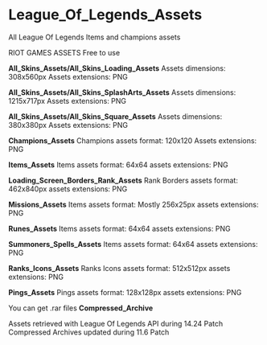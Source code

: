 # League_Of_Legends_Assets
All League Of Legends Items and champions assets

RIOT GAMES ASSETS Free to use

**All_Skins_Assets/All_Skins_Loading_Assets**
Assets dimensions: 308x560px
Assets extensions: PNG

**All_Skins_Assets/All_Skins_SplashArts_Assets**
Assets dimensions: 1215x717px
Assets extensions: PNG

**All_Skins_Assets/All_Skins_Square_Assets**
Assets dimensions: 380x380px
Assets extensions: PNG

**Champions_Assets**
Champions assets format: 120x120
Assets extensions: PNG

**Items_Assets**
Items assets format: 64x64
assets extensions: PNG

**Loading_Screen_Borders_Rank_Assets**
Rank Borders assets format: 462x840px
assets extensions: PNG

**Missions_Assets**
Items assets format: Mostly 256x25px
assets extensions: PNG

**Runes_Assets**
Items assets format: 64x64
assets extensions: PNG

**Summoners_Spells_Assets**
Items assets format: 64x64
assets extensions: PNG

**Ranks_Icons_Assets**
Ranks Icons assets format: 512x512px
assets extensions: PNG

**Pings_Assets**
Pings assets format: 128x128px
assets extensions: PNG


You can get .rar files **Compressed_Archive**

Assets retrieved with League Of Legends API during 14.24 Patch
Compressed Archives updated during 11.6 Patch

